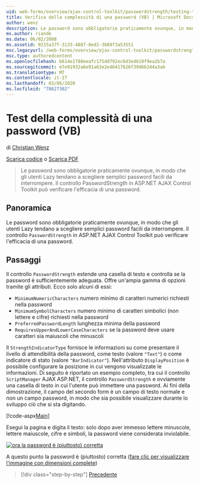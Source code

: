 ```yaml
---
uid: web-forms/overview/ajax-control-toolkit/passwordstrength/testing-the-strength-of-a-password-vb
title: Verifica della complessità di una password (VB) | Microsoft Docs
author: wenz
description: Le password sono obbligatorie praticamente ovunque, in modo che gli utenti Lazy tendano a scegliere semplici password facili da interrompere. Controllo PasswordStrength in ASP. N...
ms.author: riande
ms.date: 06/02/2008
ms.assetid: 9215a37f-3133-4887-8ed2-3689f3a53551
msc.legacyurl: /web-forms/overview/ajax-control-toolkit/passwordstrength/testing-the-strength-of-a-password-vb
msc.type: authoredcontent
ms.openlocfilehash: b614e1788eeafc175dd792ec6d3e4619f9ea2b7a
ms.sourcegitcommit: e7e91932a6e91a63e2e46417626f39d6b244a3ab
ms.translationtype: MT
ms.contentlocale: it-IT
ms.lasthandoff: 03/06/2020
ms.locfileid: "78627302"
---
```

# <a name="testing-the-strength-of-a-password-vb"></a>Test della complessità di una password (VB)

di [Christian Wenz](https://github.com/wenz)

[Scarica codice](https://download.microsoft.com/download/9/3/f/93f8daea-bebd-4821-833b-95205389c7d0/PasswordStrength0.vb.zip) o [Scarica PDF](https://download.microsoft.com/download/2/d/c/2dc10e34-6983-41d4-9c08-f78f5387d32b/passwordstrength0VB.pdf)

> Le password sono obbligatorie praticamente ovunque, in modo che gli utenti Lazy tendano a scegliere semplici password facili da interrompere. Il controllo PasswordStrength in ASP.NET AJAX Control Toolkit può verificare l'efficacia di una password.

## <a name="overview"></a>Panoramica

Le password sono obbligatorie praticamente ovunque, in modo che gli utenti Lazy tendano a scegliere semplici password facili da interrompere. Il controllo `PasswordStrength` in ASP.NET AJAX Control Toolkit può verificare l'efficacia di una password.

## <a name="steps"></a>Passaggi

Il controllo `PasswordStrength` estende una casella di testo e controlla se la password è sufficientemente adeguata. Offre un'ampia gamma di opzioni tramite gli attributi. Ecco solo alcuni di essi:

- `MinimumNumericCharacters` numero minimo di caratteri numerici richiesti nella password
- `MinimumSymbolCharacters` numero minimo di caratteri simbolici (non lettere e cifre) richiesti nella password
- `PreferredPasswordLength` lunghezza minima della password
- `RequiresUpperAndLowerCaseCharacters` se la password deve usare caratteri sia maiuscoli che minuscoli

Il `StrengthIndicatorType` fornisce le informazioni su come presentare il livello di attendibilità della password, come testo (valore `"Text"`) o come indicatore di stato (valore `"BarIndicator"`). Nell'attributo `DisplayPosition` è possibile configurare la posizione in cui vengono visualizzate le informazioni. Di seguito è riportato un esempio completo, tra cui il controllo `ScriptManager` AJAX ASP.NET, il controllo `PasswordStrength` e ovviamente una casella di testo in cui l'utente può immettere una password. Ai fini della dimostrazione, il campo del secondo form è un campo di testo normale e non un campo password, in modo che sia possibile visualizzare durante lo sviluppo ciò che si sta digitando.

[!code-aspx[Main](testing-the-strength-of-a-password-vb/samples/sample1.aspx)]

Esegui la pagina e digita il testo: solo dopo aver immesso lettere minuscole, lettere maiuscole, cifre e simboli, la password viene considerata inviolabile.

[![ora la password è (piuttosto) corretta](testing-the-strength-of-a-password-vb/_static/image2.png)](testing-the-strength-of-a-password-vb/_static/image1.png)

A questo punto la password è (piuttosto) corretta ([fare clic per visualizzare l'immagine con dimensioni complete](testing-the-strength-of-a-password-vb/_static/image3.png))

> [!div class="step-by-step"]
> [Precedente](testing-the-strength-of-a-password-cs.md)
